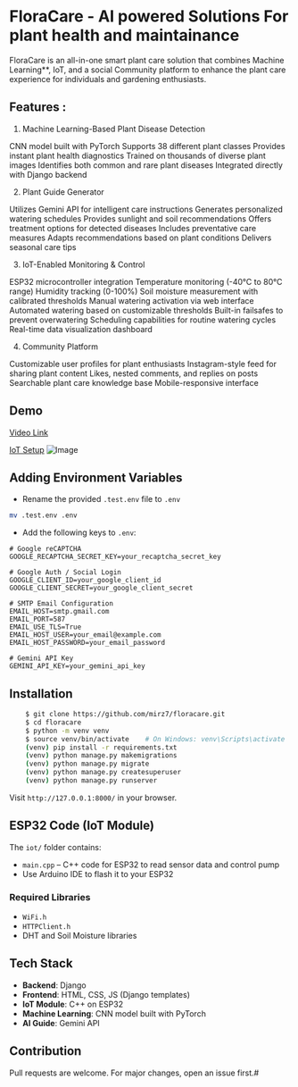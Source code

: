 # FloraCare - AI powered Solutions For plant health and maintainance

FloraCare is an all-in-one smart plant care solution that combines Machine Learning**, IoT, and a social Community platform to enhance the plant care experience for individuals and gardening enthusiasts.


## Features :

1. Machine Learning-Based Plant Disease Detection

CNN model built with PyTorch
Supports 38 different plant classes
Provides instant plant health diagnostics
Trained on thousands of diverse plant images
Identifies both common and rare plant diseases
Integrated directly with Django backend

2. Plant Guide Generator

Utilizes Gemini API for intelligent care instructions
Generates personalized watering schedules
Provides sunlight and soil recommendations
Offers treatment options for detected diseases
Includes preventative care measures
Adapts recommendations based on plant conditions
Delivers seasonal care tips

3. IoT-Enabled Monitoring & Control

ESP32 microcontroller integration
Temperature monitoring (-40°C to 80°C range)
Humidity tracking (0-100%)
Soil moisture measurement with calibrated thresholds
Manual watering activation via web interface
Automated watering based on customizable thresholds
Built-in failsafes to prevent overwatering
Scheduling capabilities for routine watering cycles
Real-time data visualization dashboard

4. Community Platform

Customizable user profiles for plant enthusiasts
Instagram-style feed for sharing plant content
Likes, nested comments, and replies on posts
Searchable plant care knowledge base
Mobile-responsive interface

## Demo

<a href="./demo/Flora_care.mp4">Video Link</a>

<a href="./demo/iot.jpg">IoT Setup</a>
![Image](https://github.com/user-attachments/assets/4a1dc380-641d-421c-a34b-b54135ff8016)
## Adding Environment Variables

- Rename the provided `.test.env` file to `.env`

```bash
mv .test.env .env
```

- Add the following keys to `.env`:

```env
# Google reCAPTCHA
GOOGLE_RECAPTCHA_SECRET_KEY=your_recaptcha_secret_key

# Google Auth / Social Login
GOOGLE_CLIENT_ID=your_google_client_id
GOOGLE_CLIENT_SECRET=your_google_client_secret

# SMTP Email Configuration
EMAIL_HOST=smtp.gmail.com
EMAIL_PORT=587
EMAIL_USE_TLS=True
EMAIL_HOST_USER=your_email@example.com
EMAIL_HOST_PASSWORD=your_email_password

# Gemini API Key
GEMINI_API_KEY=your_gemini_api_key
```

## Installation

```bash
    $ git clone https://github.com/mirz7/floracare.git
    $ cd floracare
    $ python -m venv venv
    $ source venv/bin/activate    # On Windows: venv\Scripts\activate
    (venv) pip install -r requirements.txt
    (venv) python manage.py makemigrations
    (venv) python manage.py migrate
    (venv) python manage.py createsuperuser
    (venv) python manage.py runserver
```

Visit `http://127.0.0.1:8000/` in your browser.

## ESP32 Code (IoT Module)

The `iot/` folder contains:
- `main.cpp` – C++ code for ESP32 to read sensor data and control pump
- Use Arduino IDE to flash it to your ESP32

### Required Libraries
- `WiFi.h`
- `HTTPClient.h`
- DHT and Soil Moisture libraries

## Tech Stack
- **Backend**: Django
- **Frontend**: HTML, CSS, JS (Django templates)
- **IoT Module**: C++ on ESP32
- **Machine Learning**: CNN model built with PyTorch
- **AI Guide**: Gemini API

## Contribution
Pull requests are welcome. For major changes, open an issue first.#
